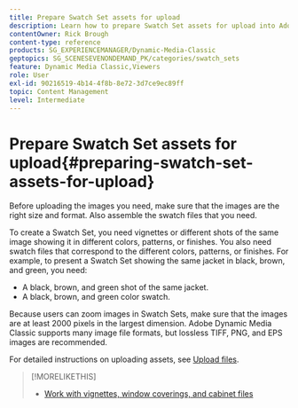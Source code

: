 ```yaml
---
title: Prepare Swatch Set assets for upload
description: Learn how to prepare Swatch Set assets for upload into Adobe Dynamic Media Classic.
contentOwner: Rick Brough
content-type: reference
products: SG_EXPERIENCEMANAGER/Dynamic-Media-Classic
geptopics: SG_SCENESEVENONDEMAND_PK/categories/swatch_sets
feature: Dynamic Media Classic,Viewers
role: User
exl-id: 90216519-4b14-4f8b-8e72-3d7ce9ec89ff
topic: Content Management
level: Intermediate
---
```

# Prepare Swatch Set assets for upload{#preparing-swatch-set-assets-for-upload}

Before uploading the images you need, make sure that the images are the right size and format. Also assemble the swatch files that you need.

To create a Swatch Set, you need vignettes or different shots of the same image showing it in different colors, patterns, or finishes. You also need swatch files that correspond to the different colors, patterns, or finishes. For example, to present a Swatch Set showing the same jacket in black, brown, and green, you need:

* A black, brown, and green shot of the same jacket.
* A black, brown, and green color swatch.

Because users can zoom images in Swatch Sets, make sure that the images are at least 2000 pixels in the largest dimension. Adobe Dynamic Media Classic supports many image file formats, but lossless TIFF, PNG, and EPS images are recommended.

For detailed instructions on uploading assets, see [Upload files](uploading-files.md#uploading_files).

>[!MORELIKETHIS]
>
>* [Work with vignettes, window coverings, and cabinet files](vignette-window-covering-cabinet-files.md#working_with_vignette_window_covering_and_cabinet_files)
